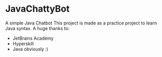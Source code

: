 # JavaChattyBot
A simple Java Chatbot
This project is made as a practice project to learn Java syntax.
A huge thanks to:
- JetBrains Academy
- Hyperskill
- Java obviously :)
